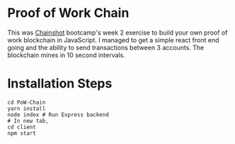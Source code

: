 # Proof of Work Chain

This was [Chainshot](https://www.chainshot.com/) bootcamp's week 2 exercise to build your own proof of work blockchain in JavaScript. I managed to get a simple react front end going and the ability to send transactions between 3 accounts. The blockchain mines in 10 second intervals.

# Installation Steps
```
cd PoW-Chain
yarn install
node index # Run Express backend
# In new tab,
cd client
npm start
```
